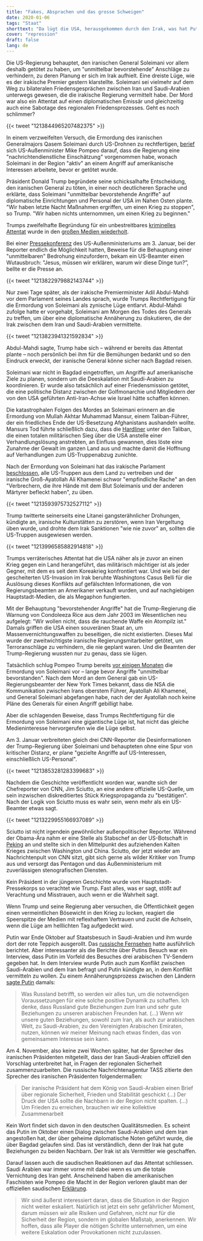 ```yaml
---
title: "Fakes, Absprachen und das grosse Schweigen"
date: 2020-01-06
tags: "Staat"
shorttext: "Da lügt die USA, herausgekommen durch den Irak, was hat Putin mit der Situation zu tun und warum schweigen die Medien über die neuen Fakten?"
cover: "repression"
draft: false
lang: de
---
```


Die US-Regierung behauptet, den iranischen General Soleimani vor allem deshalb getötet zu haben, um "unmittelbar bevorstehende" Anschläge zu verhindern, zu deren Planung er sich im Irak aufhielt. Eine dreiste Lüge, wie es der irakische Premier gestern klarstellte. Soleimani sei vielmehr auf dem Weg zu bilateralen Friedensgesprächen zwischen Iran und Saudi-Arabien unterwegs gewesen, die die irakische Regierung vermittelt habe. Der Mord war also ein Attentat auf einen diplomatischen Emissär und gleichzeitig auch eine Sabotage des regionalen Friedensprozesses. Geht es noch schlimmer? 

{{< tweet "1213844965207482375" >}}

In einem verzweifelten Versuch, die Ermordung des iranischen Generalmajors Qasem Soleimani durch US-Drohnen zu rechtfertigen, [berief](https://eu.usatoday.com/story/news/politics/2020/01/03/qasem-soleimani-killing-pompeo-says-airstrike-response-threat/2802844001/ "Trump: Iran's Soleimani was plotting 'imminent' attacks on diplomats, soldiers before US killed him") sich US-Außenminister Mike Pompeo darauf, dass die Regierung eine "nachrichtendienstliche Einschätzung" vorgenommen habe, wonach Soleimani in der Region "aktiv" an einem Angriff auf amerikanische Interessen arbeitete, bevor er getötet wurde.

Präsident Donald Trump begründete seine schicksalhafte Entscheidung, den iranischen General zu töten, in einer noch deutlicheren Sprache und erklärte, dass Soleimani "unmittelbar bevorstehende Angriffe" auf diplomatische Einrichtungen und Personal der USA im Nahen Osten plante. "Wir haben letzte Nacht Maßnahmen ergriffen, um einen Krieg zu stoppen", so Trump. "Wir haben nichts unternommen, um einen Krieg zu beginnen."

Trumps zweifelhafte Begründung für ein unbestreitbares [kriminelles Attentat](https://www.cia.gov/about-cia/eo12333.html "Executive Order 12333") wurde in den [großen Medien wiederholt](https://www.nbcnews.com/news/world/planned-attacks-against-u-s-targets-syria-lebanon-were-reason-n1110221 "Planned attacks against U.S. targets in Syria, Lebanon were reason for Soleimani strike, say officials").

Bei einer [Pressekonferenz](https://www.state.gov/senior-state-department-officials-on-the-situation-in-iraq/ "Senior State Department Officials on the Situation in Iraq") des US-Außenministeriums am 3. Januar, bei der Reporter endlich die Möglichkeit hatten, Beweise für die Behauptung einer "unmittelbaren" Bedrohung einzufordern, bekam ein US-Beamter einen Wutausbruch: "Jesus, müssen wir erklären, warum wir diese Dinge tun?”, bellte er die Presse an.

{{< tweet "1213822979882143744" >}}

Nur zwei Tage später, als der irakische Premierminister Adil Abdul-Mahdi vor dem Parlament seines Landes sprach, wurde Trumps Rechtfertigung für die Ermordung von Soleimani als zynische Lüge entlarvt. Abdul-Mahdi zufolge hatte er vorgehabt, Soleimani am Morgen des Todes des Generals zu treffen, um über eine diplomatische Annäherung zu diskutieren, die der Irak zwischen dem Iran und Saudi-Arabien vermittelte.

{{< tweet "1213823941321592834" >}}

Abdul-Mahdi sagte, Trump habe sich – während er bereits das Attentat plante – noch persönlich bei ihm für die Bemühungen bedankt und so den Eindruck erweckt, der iranische General könne sicher nach Bagdad reisen.

Soleimani war nicht in Bagdad eingetroffen, um Angriffe auf amerikanische Ziele zu planen, sondern um die Deeskalation mit Saudi-Arabien zu koordinieren. Er wurde also tatsächlich auf einer Friedensmission getötet, die eine politische Distanz zwischen der Golfmonarchie und Mitgliedern der von den USA geführten Anti-Iran-Achse wie Israel hätte schaffen können.

Die katastrophalen Folgen des Mordes an Soleimani erinnern an die Ermordung von Mullah Akhtar Muhammad Mansur, einem Taliban-Führer, der ein friedliches Ende der US-Besetzung Afghanistans aushandeln wollte. Mansurs Tod führte schließlich dazu, dass die [Hardliner](https://www.nbcnews.com/news/amp/ncna585186 "Analysis: Why Afghanistan Peace Prospects Look Worse After Mansour's Death") unter den Taliban, die einen totalen militärischen Sieg über die USA anstelle einer Verhandlungslösung anstrebten, an Einfluss gewannen, dies löste eine Zunahme der Gewalt im ganzen Land aus und machte damit die Hoffnung auf Verhandlungen zum US-Truppenabzug zunichte.

Nach der Ermordung von Soleimani hat das irakische Parlament [beschlossen](https://www.reuters.tv/v/Pddk/2020/01/05/iraqi-parliament-votes-to-end-foreign-troop-presence "Iraqi parliament votes to end foreign troop presence"), alle US-Truppen aus dem Land zu vertreiben und der iranische Groß-Ayatollah Ali Khamenei schwor "empfindliche Rache" an den "Verbrechern, die ihre Hände mit dem Blut Soleimanis und der anderen Märtyrer befleckt haben", zu üben.

{{< tweet "1213593975732527112" >}}

Trump twitterte seinerseits eine Litanei gangsterähnlicher Drohungen, kündigte an, iranische Kulturstätten zu zerstören, wenn Iran Vergeltung üben wurde, und drohte dem Irak Sanktionen "wie nie zuvor" an, sollten die US-Truppen ausgewiesen werden.

{{< tweet "1213996585882914818" >}}

Trumps verräterisches Attentat hat die USA näher als je zuvor an einen Krieg gegen ein Land herangeführt, das militärisch mächtiger ist als jeder Gegner, mit dem es seit dem Koreakrieg konfrontiert war. Und wie bei der gescheiterten US-Invasion im Irak beruhte Washingtons Casus Belli für die Auslösung dieses Konflikts auf gefälschten Informationen, die von Regierungsbeamten an Amerikaner verkauft wurden, und auf nachgiebigen Hauptstadt-Medien, die als Megaphon fungierten.

Mit der Behauptung "bevorstehender Angriffe" hat die Trump-Regierung die Warnung von Condoleeza Rice aus dem Jahr 2003 im Wesentlichen neu aufgelegt: "Wir wollen nicht, dass die rauchende Waffe ein Atompilz ist." Damals griffen die USA einen souveränen Staat an, um Massenvernichtungswaffen zu beseitigen, die nicht existierten. Dieses Mal wurde der zweitwichtigste iranische Regierungsmitarbeiter getötet, um Terroranschläge zu verhindern, die nie geplant waren. Und die Beamten der Trump-Regierung wussten nur zu genau, dass sie lügen.

Tatsächlich schlug Pompeo Trump bereits [vor einigen Monaten](https://www.washingtonpost.com/world/national-security/killing-of-soleimani-follows-long-push-from-pompeo-for-aggressive-action-against-iran-but-airstrike-brings-serious-risks/2020/01/05/092a8e00-2f7d-11ea-be79-83e793dbcaef_story.html "Killing of Soleimani follows long push from Pompeo for aggressive action against Iran, but airstrike brings serious risks") die Ermordung von Soleimani vor – lange bevor Angriffe "unmittelbar bevorstanden". Nach dem Mord an dem General gab ein US-Regierungsbeamter der New York Times bekannt, dass die NSA die Kommunikation zwischen Irans oberstem Führer, Ayatollah Ali Khamenei, und General Soleimani abgefangen habe, nach der der Ayatollah noch keine Pläne des Generals für einen Angriff gebilligt habe.

Aber die schlagenden Beweise, dass Trumps Rechtfertigung für die Ermordung von Soleimani eine gigantische Lüge ist, hat nicht das gleiche Medieninteresse hervorgerufen wie die Lüge selbst.

Am 3. Januar verbreiteten gleich drei CNN-Reporter die Desinformationen der Trump-Regierung über Soleimani und behaupteten ohne eine Spur von kritischer Distanz, er plane "gezielte Angriffe auf US-Interessen, einschließlich US-Personal".

{{< tweet "1213853281283399683" >}}

Nachdem die Geschichte veröffentlicht worden war, wandte sich der Chefreporter von CNN, Jim Sciutto, an eine andere offizielle US-Quelle, um sein inzwischen diskreditiertes Stück Kriegspropaganda zu "bestätigen". Nach der Logik von Sciutto muss es wahr sein, wenn mehr als ein US-Beamter etwas sagt.

{{< tweet "1213229955166937089" >}}

Sciutto ist nicht irgendein gewöhnlicher außenpolitischer Reporter. Während der Obama-Ära nahm er eine Stelle als Stabschef an der US-Botschaft in [Peking](https://www.adweek.com/tvnewser/jim-sciutto/105076/ "Jim Sciutto Packs His Bags for China, and Packs Away News Career, For Now") an und stellte sich in den Mittelpunkt des aufziehenden Kalten Krieges zwischen Washington und China. Sciutto, der jetzt wieder am Nachrichtenpult von CNN sitzt, gibt sich gerne als wilder Kritiker von Trump aus und versorgt das Pentagon und das Außenministerium mit zuverlässigen stenografischen Diensten.

Kein Präsident in der jüngeren Geschichte wurde vom Hauptstadt-Pressekorps so verachtet wie Trump. Fast alles, was er sagt, stößt auf Verachtung und Misstrauen, auch wenn er die Wahrheit sagt.

Wenn Trump und seine Regierung aber versuchen, die Öffentlichkeit gegen einen vermeintlichen Bösewicht in den Krieg zu locken, reagiert die Speerspitze der Medien mit reflexhaftem Vertrauen und zuckt die Achseln, wenn die Lüge am helllichten Tag aufgedeckt wird.

Putin war Ende Oktober auf Staatsbesuch in Saudi-Arabien und ihm wurde dort der rote Teppich ausgerollt. Das [russische Fernsehen](https://vesti7.ru/video/1955076/episode/20-10-2019/ "ЭФИР ОТ 20.10.2019") hatte ausführlich berichtet. Aber interessanter als die Berichte über Putins Besuch war ein Interview, dass Putin im Vorfeld des Besuches drei arabischen TV-Sendern gegeben hat. In dem Interview wurde Putin auch zum Konflikt zwischen Saudi-Arabien und dem Iran befragt und Putin kündigte an, in dem Konflikt vermitteln zu wollen. Zu einem Annäherungsprozess zwischen den Ländern [sagte Putin](http://kremlin.ru/events/president/news/61792 "нтервью телеканалам Al Arabiya, Sky News Arabia и RT Arabic") damals:

> Was Russland betrifft, so werden wir alles tun, um die notwendigen Voraussetzungen für eine solche positive Dynamik zu schaffen. Ich denke, dass Russland gute Beziehungen zum Iran und sehr gute Beziehungen zu unseren arabischen Freunden hat. (…) Wenn wir unsere guten Beziehungen, sowohl zum Iran, als auch zur arabischen Welt, zu Saudi-Arabien, zu den Vereinigten Arabischen Emiraten, nutzen, können wir meiner Meinung nach etwas finden, das von gemeinsamem Interesse sein kann.

Am 4. November, also keine zwei Wochen später, hat der Sprecher des iranischen Präsidenten mitgeteilt, dass der Iran Saudi-Arabien offiziell den Vorschlag unterbreitet hat, in Fragen der regionalen Sicherheit zusammenzuarbeiten. Die russische Nachrichtenagentur TASS zitierte den Sprecher des iranischen Präsidenten folgendermaßen:

> Der iranische Präsident hat dem König von Saudi-Arabien einen Brief über regionale Sicherheit, Frieden und Stabilität geschickt (…) Der Druck der USA sollte die Nachbarn in der Region nicht spalten. (…) Um Frieden zu erreichen, brauchen wir eine kollektive Zusammenarbeit

Kein Wort findet sich davon in den deutschen Qualitätsmedien. Es scheint das Putin im Oktober einen Dialog zwischen Saudi-Arabien und dem Iran angestoßen hat, der über geheime diplomatische Noten geführt wurde, die über Bagdad gelaufen sind. Das ist verständlich, denn der Irak hat gute Beziehungen zu beiden Nachbarn. Der Irak ist als Vermittler wie geschaffen.

Darauf lassen auch die saudischen Reaktionen auf das Attentat schliessen. Saudi Arabien war immer vorne mit dabei wenn es um die totale Vernichtung des Iran geht. Anscheinend haben die amerikanischen Faschisten wie Pompeo die Macht in der Region verloren glaubt man der offiziellen saudischen [Erklärung](https://tass.ru/mezhdunarodnaya-panorama/7472113 "Эр-Рияд призвал осознавать риски для глобальной безопасности из-за ситуации вокруг Багдада").

> Wir sind äußerst interessiert daran, dass die Situation in der Region nicht weiter eskaliert. Natürlich ist jetzt ein sehr gefährlicher Moment, darum müssen wir alle Risiken und Gefahren, nicht nur für die Sicherheit der Region, sondern im globalen Maßstab, anerkennen. Wir hoffen, dass alle Player die nötigen Schritte unternehmen, um eine weitere Eskalation oder Provokationen nicht zuzulassen.
